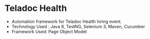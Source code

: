 # Teladoc Health
* Automation framework for Teladoc Health hiring event.
* Technology Used : Java 8, TestNG, Selenium 3, Maven, Cucumber
* Framework Used: Page Object Model
